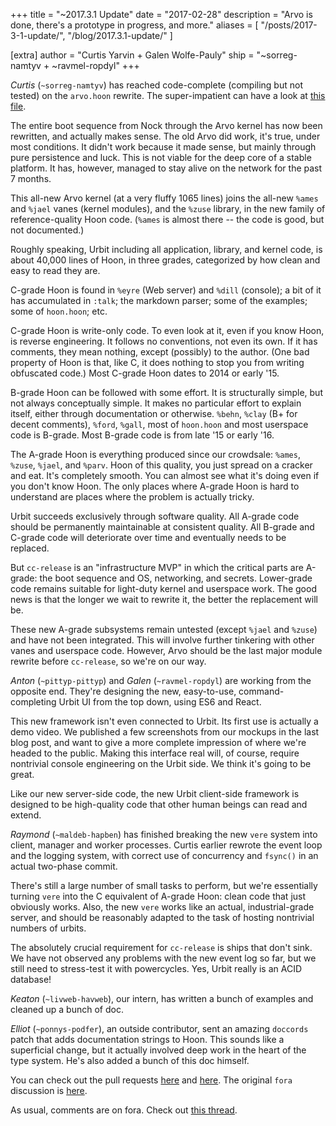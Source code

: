 +++
title = "~2017.3.1 Update"
date = "2017-02-28"
description = "Arvo is done, there's a prototype in progress, and more."
aliases = [ "/posts/2017-3-1-update/", "/blog/2017.3.1-update/" ]

[extra]
author = "Curtis Yarvin + Galen Wolfe-Pauly"
ship = "~sorreg-namtyv + ~ravmel-ropdyl"
+++

_Curtis_ (`~sorreg-namtyv`) has reached code-complete (compiling but not tested) on
the `arvo.hoon` rewrite. The super-impatient can have a look at
[this file](https://github.com/cgyarvin/arvo/blob/revere-ivory/sys/parv.hoon).

The entire boot sequence from Nock through the Arvo kernel has now been rewritten,
and actually makes sense. The old Arvo did work, it's true, under most
conditions. It didn't work because it made sense, but mainly through pure
persistence and luck. This is not viable for the deep core of a stable platform.
It has, however, managed to stay alive on the network for the past 7 months.

This all-new Arvo kernel (at a very fluffy 1065 lines) joins the all-new `%ames`
and `%jael` vanes (kernel modules), and the `%zuse` library, in the new family of
reference-quality Hoon code. (`%ames` is almost there -- the code is good, but not
documented.)

Roughly speaking, Urbit including all application, library, and kernel code, is
about 40,000 lines of Hoon, in three grades, categorized by how clean and easy to
read they are.

C-grade Hoon is found in `%eyre` (Web server) and `%dill` (console); a bit of it
has accumulated in `:talk`; the markdown parser; some of the examples; some of
`hoon.hoon`; etc.

C-grade Hoon is write-only code. To even look at it, even if you know Hoon, is
reverse engineering. It follows no conventions, not even its own. If it has
comments, they mean nothing, except (possibly) to the author. (One bad property of
Hoon is that, like C, it does nothing to stop you from writing obfuscated code.)
Most C-grade Hoon dates to 2014 or early '15.

B-grade Hoon can be followed with some effort. It is structurally simple, but not
always conceptually simple. It makes no particular effort to explain itself,
either through documentation or otherwise. `%behn`, `%clay` (B+ for decent
comments), `%ford`, `%gall`, most of `hoon.hoon` and most userspace code is
B-grade. Most B-grade code is from late '15 or early '16.

The A-grade Hoon is everything produced since our crowdsale: `%ames`, `%zuse`,
`%jael`, and `%parv`. Hoon of this quality, you just spread on a cracker and eat.
It's completely smooth. You can almost see what it's doing even if you don't know
Hoon. The only places where A-grade Hoon is hard to understand are places where
the problem is actually tricky.

Urbit succeeds exclusively through software quality. All A-grade code should be
permanently maintainable at consistent quality. All B-grade and C-grade code will
deteriorate over time and eventually needs to be replaced.

But `cc-release` is an "infrastructure MVP" in which the critical parts are
A-grade: the boot sequence and OS, networking, and secrets. Lower-grade code
remains suitable for light-duty kernel and userspace work. The good news is that
the longer we wait to rewrite it, the better the replacement will be.

These new A-grade subsystems remain untested (except `%jael` and `%zuse`) and have
not been integrated. This will involve further tinkering with other vanes and
userspace code. However, Arvo should be the last major module rewrite before
`cc-release`, so we're on our way.

_Anton_ (`~pittyp-pittyp`) and _Galen_ (`~ravmel-ropdyl`) are working from the
opposite end. They're designing the new, easy-to-use, command-completing Urbit UI
from the top down, using ES6 and React.

This new framework isn't even connected to Urbit. Its first use is actually a demo
video. We published a few screenshots from our mockups in the last blog post, and
want to give a more complete impression of where we're headed to the public.
Making this interface real will, of course, require nontrivial console engineering
on the Urbit side. We think it's going to be great.

Like our new server-side code, the new Urbit client-side framework is designed to
be high-quality code that other human beings can read and extend.

_Raymond_ (`~maldeb-hapben`) has finished breaking the new `vere` system into
client, manager and worker processes. Curtis earlier rewrote the event loop and
the logging system, with correct use of concurrency and `fsync()` in an actual
two-phase commit.

There's still a large number of small tasks to perform, but we're essentially
turning `vere` into the C equivalent of A-grade Hoon: clean code that just
obviously works. Also, the new `vere` works like an actual, industrial-grade
server, and should be reasonably adapted to the task of hosting nontrivial numbers
of urbits.

The absolutely crucial requirement for `cc-release` is ships that don't sink. We
have not observed any problems with the new event log so far, but we still need to
stress-test it with powercycles. Yes, Urbit really is an ACID database!

_Keaton_ (`~livweb-havweb`), our intern, has written a bunch of examples and
cleaned up a bunch of doc.

_Elliot_ (`~ponnys-podfer`), an outside contributor, sent an amazing `doccords`
patch that adds documentation strings to Hoon. This sounds like a superficial
change, but it actually involved deep work in the heart of the type system. He's
also added a bunch of this doc himself.

You can check out the pull requests [here](https://github.com/urbit/arvo/pull/353)
and [here](https://github.com/urbit/arvo/pull/356). The original `fora`
discussion is [here](http://urbit.org/fora/posts/~2017.1.16..06.08.17..ae0f~/).

As usual, comments are on fora. Check out
[this thread](http://urbit.org/fora/posts/~2017.3.1..22.06.50..bf2a~/).
